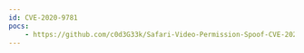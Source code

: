 ```yaml
---
id: CVE-2020-9781
pocs:
    - https://github.com/c0d3G33k/Safari-Video-Permission-Spoof-CVE-2020-9781
---
```

